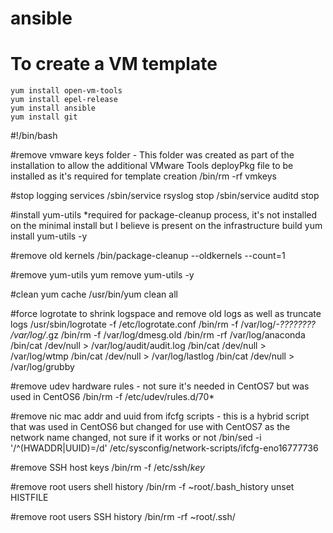 # ansible

# To create a VM template

```
yum install open-vm-tools
yum install epel-release
yum install ansible
yum install git
```


#!/bin/bash

#remove vmware keys folder - This folder was created as part of the installation to allow the additional VMware Tools deployPkg file to be installed as it's required for template creation
/bin/rm -rf vmkeys

#stop logging services
/sbin/service rsyslog stop
/sbin/service auditd stop

#install yum-utils *required for package-cleanup process, it's not installed on the minimal install but I believe is present on the infrastructure build
yum install yum-utils -y

#remove old kernels
/bin/package-cleanup --oldkernels --count=1

#remove yum-utils
yum remove yum-utils -y

#clean yum cache
/usr/bin/yum clean all

#force logrotate to shrink logspace and remove old logs as well as truncate logs
/usr/sbin/logrotate -f /etc/logrotate.conf
/bin/rm -f /var/log/*-???????? /var/log/*.gz
/bin/rm -f /var/log/dmesg.old
/bin/rm -rf /var/log/anaconda
/bin/cat /dev/null > /var/log/audit/audit.log
/bin/cat /dev/null > /var/log/wtmp
/bin/cat /dev/null > /var/log/lastlog
/bin/cat /dev/null > /var/log/grubby

#remove udev hardware rules - not sure it's needed in CentOS7 but was used in CentOS6
/bin/rm -f /etc/udev/rules.d/70*

#remove nic mac addr and uuid from ifcfg scripts - this is a hybrid script that was used in CentOS6 but changed for use with CentOS7 as the network name changed, not sure if it works or not
/bin/sed -i '/^\(HWADDR|UUID)=/d' /etc/sysconfig/network-scripts/ifcfg-eno16777736

#remove SSH host keys
/bin/rm -f /etc/ssh/*key*

#remove root users shell history
/bin/rm -f ~root/.bash_history
unset HISTFILE

#remove root users SSH history
/bin/rm -rf ~root/.ssh/

```
